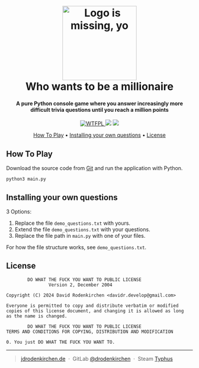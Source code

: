 <div align="center">
<h1>
  <br>
  <a href="https://git.jdrodenkirchen.de/drodenkirchen/who-wants-to-be-a-millionaire/"><img src="https://git.jdrodenkirchen.de/drodenkirchen/who-wants-to-be-a-millionaire/-/raw/main/project_logo.png" alt="Logo is missing, yo" width="200"></a>
  <br>
  Who wants to be a millionaire
  <br>
</h1>

<h4 align="center">A pure Python console game where you answer increasingly more difficult trivia questions until you reach a million points</h4>

<p>
  <a href="http://www.wtfpl.net/">
    <img src="https://img.shields.io/badge/licence-WTFPL-green?style=flat" alt="WTFPL">
  </a>
  <a href=https://www.python.org/downloads/""><img src="https://img.shields.io/badge/Python-3.9%20%7C%203.10%20%7C%203.11-blue?style=flat"></a>
  <a href="https://git.jdrodenkirchen.de/drodenkirchen/SuperHelpfulInspectionTerminal/releases">
    <img src="https://img.shields.io/badge/version-1.0.0-orange?style=flat">
  </a>
</p>

<p>
  <a href="#how-to-play">How To Play</a> •
  <a href="#question-install">Installing your own questions</a> •
  <a href="#license">License</a>
</p>

</div>

## How To Play

Download the source code from [Git](https://git.jdrodenkirchen.de/drodenkirchen/who-wants-to-be-a-millionaire/) and run the application with Python.

```shell
python3 main.py
```

## Installing your own questions

3 Options:

1. Replace the file `demo_questions.txt` with yours.
2. Extend the file `demo_questions.txt` with your questions.
3. Replace the file path in `main.py` with one of your files.

For how the file structure works, see `demo_questions.txt`.

## License

```
        DO WHAT THE FUCK YOU WANT TO PUBLIC LICENSE
                Version 2, December 2004

Copyright (C) 2024 David Rodenkirchen <davidr.develop@gmail.com>

Everyone is permitted to copy and distribute verbatim or modified
copies of this license document, and changing it is allowed as long
as the name is changed.

        DO WHAT THE FUCK YOU WANT TO PUBLIC LICENSE
TERMS AND CONDITIONS FOR COPYING, DISTRIBUTION AND MODIFICATION

0. You just DO WHAT THE FUCK YOU WANT TO.
```


---

> [jdrodenkirchen.de](https://jdrodenkirchen.de/) &nbsp;&middot;&nbsp;
> GitLab [@drodenkirchen](https://git.jdrodenkirchen.de/drodenkirchen) &nbsp;&middot;&nbsp;
> Steam [Typhus](https://steamcommunity.com/id/originaltyphus/)